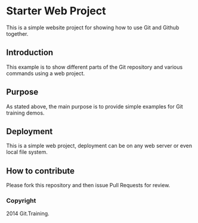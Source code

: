 # Starter Web Project

This is a simple website project for
showing how to use Git and Github together.

## Introduction

This example is to show different parts of the
Git repository and various commands using a web
project.
 
## Purpose

As stated above, the main purpose is to
provide simple examples for Git training
demos.

## Deployment

This is a simple web project, deployment 
can be on any web server or even local file system.

## How to contribute

Please fork this repository and then issue Pull Requests for review.

### Copyright

2014 Git.Training.